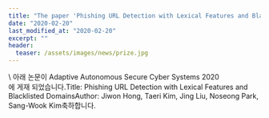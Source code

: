 ```yaml
---
title: "The paper 'Phishing URL Detection with Lexical Features and Blacklisted Domains' has been published in Adaptive Autonomous Secure Cyber Systems 2020"
date: "2020-02-20"
last_modified_at: "2020-02-20"
excerpt: ""
header:
  teaser: /assets/images/news/prize.jpg
---
```

\\
아래 논문이 Adaptive Autonomous Secure Cyber Systems 2020<br>에 게재 되었습니다.Title: Phishing URL Detection with Lexical Features and Blacklisted DomainsAuthor: Jiwon Hong, Taeri Kim, Jing Liu, Noseong Park, Sang-Wook Kim축하합니다.